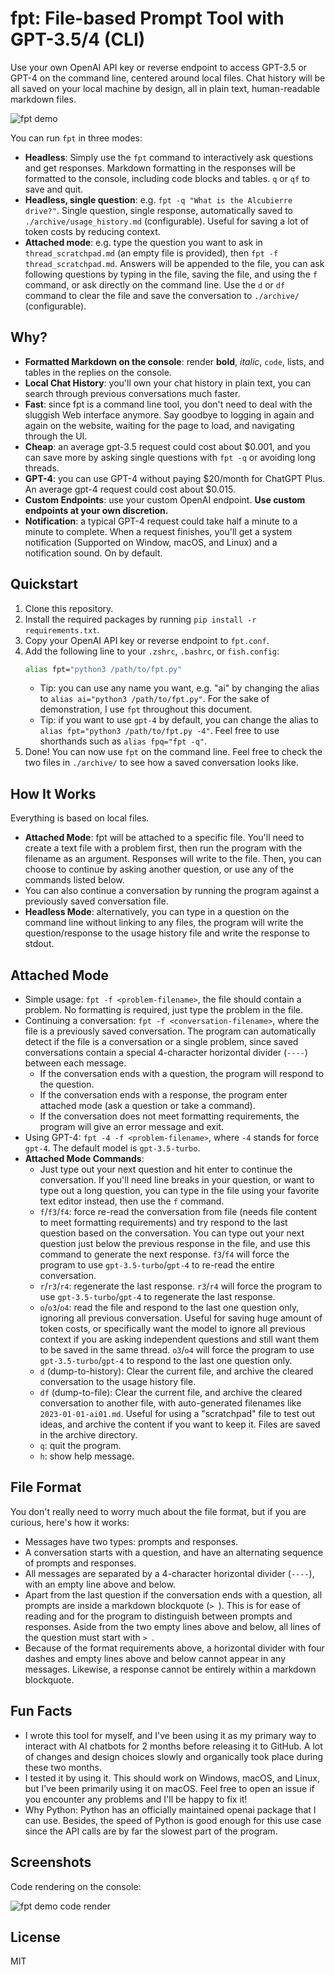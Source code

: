 # fpt: File-based Prompt Tool with GPT-3.5/4 (CLI)

Use your own OpenAI API key or reverse endpoint to access GPT-3.5 or GPT-4 on the command line, centered around local files. Chat history will be all saved on your local machine by design, all in plain text, human-readable markdown files.

![fpt demo](./demo-1.png)

You can run `fpt` in three modes:

- **Headless**: Simply use the `fpt` command to interactively ask questions and get responses. Markdown formatting in the responses will be formatted to the console, including code blocks and tables. `q` or `qf` to save and quit.
- **Headless, single question**: e.g. `fpt -q "What is the Alcubierre drive?"`. Single question, single response, automatically saved to `./archive/usage_history.md` (configurable). Useful for saving a lot of token costs by reducing context.
- **Attached mode**: e.g. type the question you want to ask in `thread_scratchpad.md` (an empty file is provided), then `fpt -f thread_scratchpad.md`. Answers will be appended to the file, you can ask following questions by typing in the file, saving the file, and using the `f` command, or ask directly on the command line. Use the `d` or `df` command to clear the file and save the conversation to `./archive/` (configurable).

## Why?

- **Formatted Markdown on the console**: render **bold**, *italic*, `code`, lists, and tables in the replies on the console.
- **Local Chat History**: you'll own your chat history in plain text, you can search through previous conversations much faster.
- **Fast**: since fpt is a command line tool, you don't need to deal with the sluggish Web interface anymore. Say goodbye to logging in again and again on the website, waiting for the page to load, and navigating through the UI.
- **Cheap**: an average gpt-3.5 request could cost about $0.001, and you can save more by asking single questions with `fpt -q` or avoiding long threads.
- **GPT-4**: you can use GPT-4 without paying $20/month for ChatGPT Plus. An average gpt-4 request could cost about $0.015.
- **Custom Endpoints**: use your custom OpenAI endpoint. **Use custom endpoints at your own discretion.**
- **Notification**: a typical GPT-4 request could take half a minute to a minute to complete. When a request finishes, you'll get a system notification (Supported on Window, macOS, and Linux) and a notification sound. On by default.

## Quickstart

1. Clone this repository.
2. Install the required packages by running `pip install -r requirements.txt`.
3. Copy your OpenAI API key or reverse endpoint to `fpt.conf`.
4. Add the following line to your `.zshrc`, `.bashrc`, or `fish.config`:
   ```bash
   alias fpt="python3 /path/to/fpt.py"
   ```
   - Tip: you can use any name you want, e.g. "ai" by changing the alias to `alias ai="python3 /path/to/fpt.py"`. For the sake of demonstration, I use `fpt` throughout this document.
   - Tip: if you want to use `gpt-4` by default, you can change the alias to `alias fpt="python3 /path/to/fpt.py -4"`. Feel free to use shorthands such as `alias fpq="fpt -q"`.
5. Done! You can now use `fpt` on the command line. Feel free to check the two files in `./archive/` to see how a saved conversation looks like.

## How It Works

Everything is based on local files.

- **Attached Mode**: fpt will be attached to a specific file. You'll need to create a text file with a problem first, then run the program with the filename as an argument. Responses will write to the file. Then, you can choose to continue by asking another question, or use any of the commands listed below.
- You can also continue a conversation by running the program against a previously saved conversation file.
- **Headless Mode**: alternatively, you can type in a question on the command line without linking to any files, the program will write the question/response to the usage history file and write the response to stdout.

## Attached Mode

- Simple usage: `fpt -f <problem-filename>`, the file should contain a problem. No formatting is required, just type the problem in the file.
- Continuing a conversation: `fpt -f <conversation-filename>`, where the file is a previously saved conversation. The program can automatically detect if the file is a conversation or a single problem, since saved conversations contain a special 4-character horizontal divider (`----`) between each message.
  - If the conversation ends with a question, the program will respond to the question.
  - If the conversation ends with a response, the program enter attached mode (ask a question or take a command).
  - If the conversation does not meet formatting requirements, the program will give an error message and exit.
- Using GPT-4: `fpt -4 -f <problem-filename>`, where `-4` stands for force `gpt-4`. The default model is `gpt-3.5-turbo`.
- **Attached Mode Commands**:
  - Just type out your next question and hit enter to continue the conversation. If you'll need line breaks in your question, or want to type out a long question, you can type in the file using your favorite text editor instead, then use the `f` command.
  - `f`/`f3`/`f4`: force re-read the conversation from file (needs file content to meet formatting requirements) and try respond to the last question based on the conversation. You can type out your next question just below the previous response in the file, and use this command to generate the next response. `f3`/`f4` will force the program to use `gpt-3.5-turbo`/`gpt-4` to re-read the entire conversation.
  - `r`/`r3`/`r4`: regenerate the last response. `r3`/`r4` will force the program to use `gpt-3.5-turbo`/`gpt-4` to regenerate the last response.
  - `o`/`o3`/`o4`: read the file and respond to the last one question only, ignoring all previous conversation. Useful for saving huge amount of token costs, or specifically want the model to ignore all previous context if you are asking independent questions and still want them to be saved in the same thread. `o3`/`o4` will force the program to use `gpt-3.5-turbo`/`gpt-4` to respond to the last one question only.
  - `d` (dump-to-history): Clear the current file, and archive the cleared conversation to the usage history file.
  - `df` (dump-to-file): Clear the current file, and archive the cleared conversation to another file, with auto-generated filenames like `2023-01-01-ai01.md`. Useful for using a "scratchpad" file to test out ideas, and archive the content if you want to keep it. Files are saved in the archive directory.
  - `q`: quit the program.
  - `h`: show help message.

## File Format

You don't really need to worry much about the file format, but if you are curious, here's how it works:

- Messages have two types: prompts and responses.
- A conversation starts with a question, and have an alternating sequence of prompts and responses.
- All messages are separated by a 4-character horizontal divider (`----`), with an empty line above and below.
- Apart from the last question if the conversation ends with a question, all prompts are inside a markdown blockquote (`> `). This is for ease of reading and for the program to distinguish between prompts and responses. Aside from the two empty lines above and below, all lines of the question must start with `> `.
- Because of the format requirements above, a horizontal divider with four dashes and empty lines above and below cannot appear in any messages. Likewise, a response cannot be entirely within a markdown blockquote.

## Fun Facts

- I wrote this tool for myself, and I've been using it as my primary way to interact with AI chatbots for 2 months before releasing it to GitHub. A lot of changes and design choices slowly and organically took place during these two months.
- I tested it by using it. This should work on Windows, macOS, and Linux, but I've been primarily using it on macOS. Feel free to open an issue if you encounter any problems and I'll be happy to fix it!
- Why Python: Python has an officially maintained openai package that I can use. Besides, the speed of Python is good enough for this use case since the API calls are by far the slowest part of the program.

## Screenshots

Code rendering on the console:

![fpt demo code render](./demo-2.png)

## License

MIT
